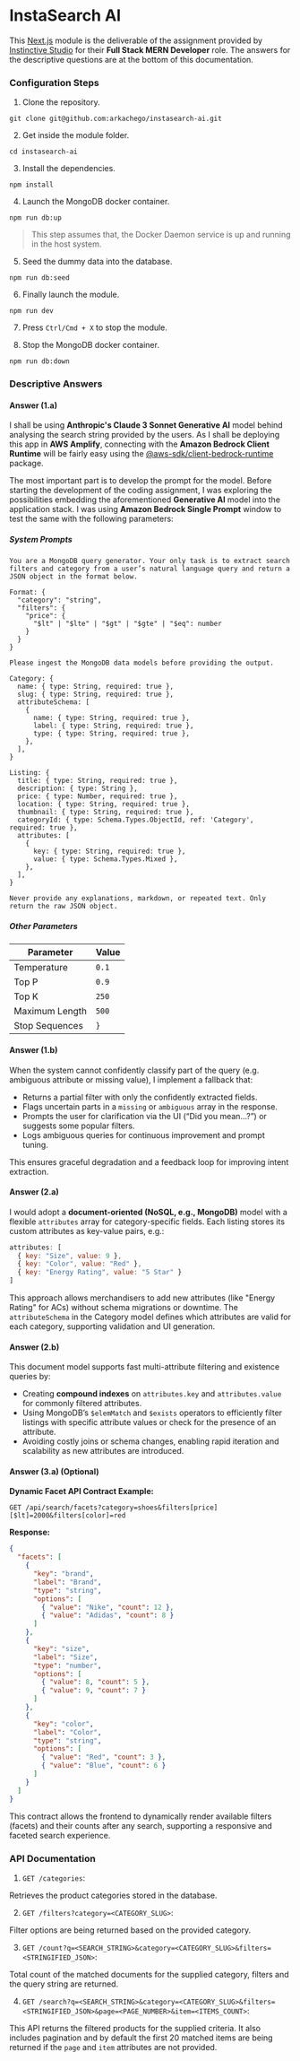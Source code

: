 # InstaSearch AI

This [Next.js](https://nextjs.org/) module is the deliverable of the assignment provided by [Instinctive Studio](https://www.instinctive.studio/) for their **Full Stack MERN Developer** role. The answers for the descriptive questions are at the bottom of this documentation.

### Configuration Steps

1. Clone the repository.

```
git clone git@github.com:arkachego/instasearch-ai.git
```

2. Get inside the module folder.

```
cd instasearch-ai
```

3. Install the dependencies.

```
npm install
```

4. Launch the MongoDB docker container.

```
npm run db:up
```

> This step assumes that, the Docker Daemon service is up and running in the host system.

5. Seed the dummy data into the database.

```
npm run db:seed
```

6. Finally launch the module.

```
npm run dev
```

7. Press `Ctrl/Cmd + X` to stop the module.

8. Stop the MongoDB docker container.

```
npm run db:down
```

### Descriptive Answers

#### Answer (1.a)

I shall be using **Anthropic's Claude 3 Sonnet Generative AI** model behind analysing the search string provided by the users. As I shall be deploying this app in **AWS Amplify**, connecting with the **Amazon Bedrock Client Runtime** will be fairly easy using the [@aws-sdk/client-bedrock-runtime](https://docs.aws.amazon.com/AWSJavaScriptSDK/v3/latest/Package/-aws-sdk-client-bedrock-runtime/) package.

The most important part is to develop the prompt for the model. Before starting the development of the coding assignment, I was exploring the possibilities embedding the aforementioned **Generative AI** model into the application stack. I was using **Amazon Bedrock Single Prompt** window to test the same with the following parameters:

##### System Prompts

```
You are a MongoDB query generator. Your only task is to extract search filters and category from a user’s natural language query and return a JSON object in the format below.

Format: {
  "category": "string",
  "filters": {
    "price": {
      "$lt" | "$lte" | "$gt" | "$gte" | "$eq": number
    }
  }
}

Please ingest the MongoDB data models before providing the output.

Category: {
  name: { type: String, required: true },
  slug: { type: String, required: true },
  attributeSchema: [
    {
      name: { type: String, required: true },
      label: { type: String, required: true },
      type: { type: String, required: true },
    },
  ],
}

Listing: {
  title: { type: String, required: true },
  description: { type: String },
  price: { type: Number, required: true },
  location: { type: String, required: true },
  thumbnail: { type: String, required: true },
  categoryId: { type: Schema.Types.ObjectId, ref: 'Category', required: true },
  attributes: [
    {
      key: { type: String, required: true },
      value: { type: Schema.Types.Mixed },
    },
  ],
}

Never provide any explanations, markdown, or repeated text. Only return the raw JSON object.

```

##### Other Parameters


| Parameter      | Value |
| -------------- | ----- |
| Temperature    | `0.1` |
| Top P          | `0.9` |
| Top K          | `250` |
| Maximum Length | `500` |
| Stop Sequences | `}`   |

#### Answer (1.b)

When the system cannot confidently classify part of the query (e.g. ambiguous attribute or missing value), I implement a fallback that:
- Returns a partial filter with only the confidently extracted fields.
- Flags uncertain parts in a `missing` or `ambiguous` array in the response.
- Prompts the user for clarification via the UI (“Did you mean...?”) or suggests some popular filters.
- Logs ambiguous queries for continuous improvement and prompt tuning.

This ensures graceful degradation and a feedback loop for improving intent extraction.

#### Answer (2.a)

I would adopt a **document-oriented (NoSQL, e.g., MongoDB)** model with a flexible `attributes` array for category-specific fields. Each listing stores its custom attributes as key-value pairs, e.g.:

```js
attributes: [
  { key: "Size", value: 9 },
  { key: "Color", value: "Red" },
  { key: "Energy Rating", value: "5 Star" }
]
```

This approach allows merchandisers to add new attributes (like "Energy Rating" for ACs) without schema migrations or downtime. The `attributeSchema` in the Category model defines which attributes are valid for each category, supporting validation and UI generation.

#### Answer (2.b)

This document model supports fast multi-attribute filtering and existence queries by:
- Creating **compound indexes** on `attributes.key` and `attributes.value` for commonly filtered attributes.
- Using MongoDB’s `$elemMatch` and `$exists` operators to efficiently filter listings with specific attribute values or check for the presence of an attribute.
- Avoiding costly joins or schema changes, enabling rapid iteration and scalability as new attributes are introduced.

#### Answer (3.a) (Optional)

**Dynamic Facet API Contract Example:**

```http
GET /api/search/facets?category=shoes&filters[price][$lt]=2000&filters[color]=red
```

**Response:**
```json
{
  "facets": [
    {
      "key": "brand",
      "label": "Brand",
      "type": "string",
      "options": [
        { "value": "Nike", "count": 12 },
        { "value": "Adidas", "count": 8 }
      ]
    },
    {
      "key": "size",
      "label": "Size",
      "type": "number",
      "options": [
        { "value": 8, "count": 5 },
        { "value": 9, "count": 7 }
      ]
    },
    {
      "key": "color",
      "label": "Color",
      "type": "string",
      "options": [
        { "value": "Red", "count": 3 },
        { "value": "Blue", "count": 6 }
      ]
    }
  ]
}
```

This contract allows the frontend to dynamically render available filters (facets) and their counts after any search, supporting a responsive and faceted search experience.

### API Documentation

1. `GET /categories`:

Retrieves the product categories stored in the database.

2. `GET /filters?category=<CATEGORY_SLUG>`:

Filter options are being returned based on the provided category.

3. `GET /count?q=<SEARCH_STRING>&category=<CATEGORY_SLUG>&filters=<STRINGIFIED_JSON>`:

Total count of the matched documents for the supplied category, filters and the query string are returned.

4. `GET /search?q=<SEARCH_STRING>&category=<CATEGORY_SLUG>&filters=<STRINGIFIED_JSON>&page=<PAGE_NUMBER>&item=<ITEMS_COUNT>`:

This API returns the filtered products for the supplied criteria. It also includes pagination and by default the first 20 matched items are being returned if the `page` and `item` attributes are not provided.
